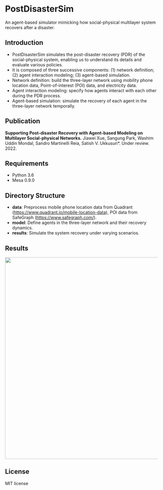 # PostDisasterSim
An agent-based simulator mimicking how social-physical multilayer system recovers after a disaster.

## Introduction

* PostDisasterSim simulates the post-disaster recovery (PDR) of the social-physical system, enabling us to understand its details and evaluate various policies.
* It is composed of three successive components: (1) network definition; (2) agent interaction modeling; (3) agent-based simulation.
* Network definition: build the three-layer network using mobility phone location data, Point-of-interest (POI) data, and electricity data.  
* Agent interaction modeling: specify how agents interact with each other during the PDR process.
* Agent-based simulation: simulate the recovery of each agent in the three-layer network temporally.

## Publication

**Supporting Post-disaster Recovery with Agent-based Modeling on Multilayer Social-physical Networks.**
Jiawei Xue, Sangung Park, Washim Uddin Mondal, Sandro Martinelli Reia, Satish V. Ukkusuri\*. Under review. 2022.

## Requirements
* Python 3.6
* Mesa 0.9.0

## Directory Structure

* **data**: Preprocess mobile phone location data from Quadrant (https://www.quadrant.io/mobile-location-data), POI data from SafeGraph (https://www.safegraph.com/). 
* **model**: Define agents in the three-layer network and their recovery dynamics.
* **results**: Simulate the system recovery under varying scenarios.

## Results

<p align="center">
  <img src="https://github.com/JiaweiXue/PostDisasterSim/blob/master/figures/simulation-flowchart.png" width="666">
</p>

## License
MIT license

